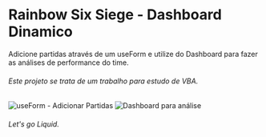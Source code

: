 # Rainbow Six Siege - Dashboard Dinamico

Adicione partidas através de um useForm e utilize do Dashboard para fazer as análises de performance do time.
###### Este projeto se trata de um trabalho para estudo de VBA.

![useForm - Adicionar Partidas](https://i.imgur.com/5Kp55cq.png)
![Dashboard para análise](https://i.imgur.com/qle6ox9.png)


###### Let's go Liquid.
